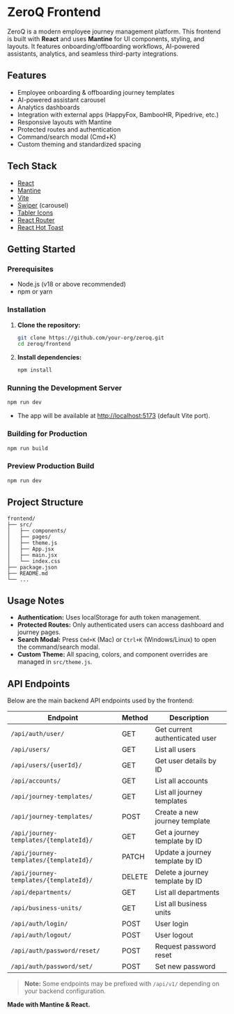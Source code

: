 # ZeroQ Frontend

ZeroQ is a modern employee journey management platform. This frontend is built with **React** and uses **Mantine** for UI components, styling, and layouts. It features onboarding/offboarding workflows, AI-powered assistants, analytics, and seamless third-party integrations.

## Features

- Employee onboarding & offboarding journey templates
- AI-powered assistant carousel
- Analytics dashboards
- Integration with external apps (HappyFox, BambooHR, Pipedrive, etc.)
- Responsive layouts with Mantine
- Protected routes and authentication
- Command/search modal (Cmd+K)
- Custom theming and standardized spacing

## Tech Stack

- [React](https://react.dev/)
- [Mantine](https://mantine.dev/)
- [Vite](https://vitejs.dev/)
- [Swiper](https://swiperjs.com/) (carousel)
- [Tabler Icons](https://tabler-icons.io/)
- [React Router](https://reactrouter.com/)
- [React Hot Toast](https://react-hot-toast.com/)

## Getting Started

### Prerequisites

- Node.js (v18 or above recommended)
- npm or yarn

### Installation

1. **Clone the repository:**

   ```bash
   git clone https://github.com/your-org/zeroq.git
   cd zeroq/frontend
   ```

2. **Install dependencies:**

   ```bash
   npm install

   ```

### Running the Development Server

```bash
npm run dev

```

- The app will be available at [http://localhost:5173](http://localhost:5173) (default Vite port).

### Building for Production

```bash
npm run build
```

### Preview Production Build

```bash
npm run dev
```

## Project Structure

```
frontend/
├── src/
│   ├── components/
│   ├── pages/
│   ├── theme.js
│   ├── App.jsx
│   ├── main.jsx
│   └── index.css
├── package.json
├── README.md
└── ...
```

## Usage Notes

- **Authentication:** Uses localStorage for auth token management.
- **Protected Routes:** Only authenticated users can access dashboard and journey pages.
- **Search Modal:** Press `Cmd+K` (Mac) or `Ctrl+K` (Windows/Linux) to open the command/search modal.
- **Custom Theme:** All spacing, colors, and component overrides are managed in `src/theme.js`.

## API Endpoints

Below are the main backend API endpoints used by the frontend:

| Endpoint                                      | Method | Description                                 |
| ---------------------------------------------- | ------ | ------------------------------------------- |
| `/api/auth/user/`                             | GET    | Get current authenticated user              |
| `/api/users/`                                 | GET    | List all users                              |
| `/api/users/{userId}/`                        | GET    | Get user details by ID                      |
| `/api/accounts/`                              | GET    | List all accounts                           |
| `/api/journey-templates/`                     | GET    | List all journey templates                  |
| `/api/journey-templates/`                     | POST   | Create a new journey template               |
| `/api/journey-templates/{templateId}/`        | GET    | Get a journey template by ID                |
| `/api/journey-templates/{templateId}/`        | PATCH  | Update a journey template by ID             |
| `/api/journey-templates/{templateId}/`        | DELETE | Delete a journey template by ID             |
| `/api/departments/`                           | GET    | List all departments                        |
| `/api/business-units/`                        | GET    | List all business units                     |
| `/api/auth/login/`                            | POST   | User login                                  |
| `/api/auth/logout/`                           | POST   | User logout                                 |
| `/api/auth/password/reset/`                   | POST   | Request password reset                      |
| `/api/auth/password/set/`                     | POST   | Set new password                            |

> **Note:** Some endpoints may be prefixed with `/api/v1/` depending on your backend configuration.

**Made with Mantine & React.**